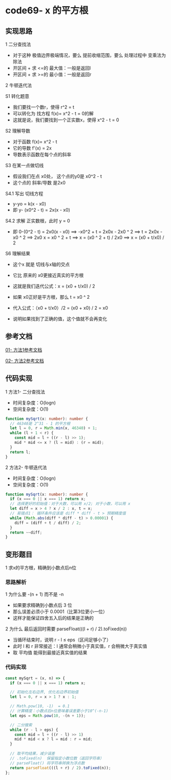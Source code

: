 # code69- x 的平方根 

## 实现思路

1 二分查找法
  - 对于这种 极值边界极端情况，要么 提前收缩范围，要么 处理过程中 变乘法为除法
  - 开区间 + 求 <=的 最大值：一般是返回l
  - 开区间 + 求 >=的 最小值：一般是返回r
  

2 牛顿迭代法

S1 转化题意
  - 我们要找一个数r，使得 r^2 = t
  - 可以转化为 找方程 f(x)= x^2 - t = 0的解
  - 这就是说，我们要找到一个正实数x，使得 x^2 - t = 0

S2 理解导数
  - 对于函数 f(x)= x^2 - t
  - 它的导数 f'(x) = 2x
  - 导数表示函数在每个点的斜率

S3 在某一点做切线
  - 假设我们在点 x0处， 这个点的y0是 x0^2 - t
  - 这个点的 斜率/导数 是2x0


S4.1 写出 切线方程
  - y-yo = k(x - x0)
  - 即 y- (x0^2 - t) = 2x(x - x0) 


S4.2 求解 正实数根，此时 y = 0
  - 即 0-(0^2 - t) = 2x0(x - x0)   ==>
    -x0^2 + t = 2x0x - 2x0 ^ 2     ==>
    t = 2x0x - x0 ^ 2              ==>
    2x0 x = x0 ^ 2 + t             ==>
    x = (x0 ^ 2 + t) / 2x0         ==>
    x = (x0 + t/x0) / 2


S6 理解结果
  - 这个x 就是 切线与x轴的交点
  - 它比 原来的 x0更接近真实的平方根
  - 这就是我们迭代公式：x = (x0 + t/x0) / 2

  - 如果 x0正好是平方根，那么 t = x0 ^ 2 
  - 代入公式：（x0 + t/x0）/2  = (x0 + x0) / 2 = x0
  - 说明如果找到了正确的值，这个值就不会再变化


## 参考文档

[01- 方法1参考文档](https://leetcode.cn/problems/sqrtx/solutions/2942682/kai-qu-jian-er-fen-jian-ji-xie-fa-python-v4fb/)


[02- 方法2参考文档](https://leetcode.cn/problems/sqrtx/solutions/7568/niu-dun-die-dai-fa-by-loafer/)



## 代码实现

1 方法1- 二分查找法
  - 时间复杂度：O(logn)
  - 空间复杂度：O(1)

```ts
function mySqrt(x: number): number {
  // 46340是 2^31 - 1 的平方根
  let l = 0, r = Math.min(x, 46340) + 1;
  while (l + 1 < r) {
    const mid = l + ((r - l) >> 1);
    mid * mid <= x ? (l = mid) : (r = mid);
  }
  return l;
}
```


2 方法2- 牛顿迭代法
  - 时间复杂度：O(logn)
  - 空间复杂度：O(1)

```ts
function mySqrt(x: number): number {
  if (x === 0 || x === 1) return x;
  // 选择更好的初始值：对于大数，可以用 x/2; 对于小数，可以用 x
  let diff = x > 4 ? x / 2 : x, t = x;
  // 易错点1： 循环条件应该是 diff * diff - t > 预期精度值
  while (Math.abs(diff * diff - t) > 0.00001) {
    diff = (diff + t / diff) / 2;
  }
  return ~~diff;
}
```


## 变形题目

1 求x的平方根，精确到小数点后n位


### 思路解析

1 为什么要 -(n + 1) 而不是 -n
  - 如果要求精确到小数点后 3 位
  - 那么误差必须小于 0.0001（比第3位更小一位）
  - 这样才能保证四舍五入后的结果是正确的


2 为什么 最后返回时需要  parseFloat(((l + r) / 2).toFixed(n))
  - 当循环结束时，说明 r - l ≤ eps（区间足够小了）
  - 此时 l 和 r 非常接近：l 通常会稍微小于真实值，r 会稍微大于真实值
  - 取 平均值 能得到最接近真实值的结果


### 代码实现


```ts
const mySqrt = (x, n) => {
  if (x === 0 || x === 1) return x;

  // 初始化左右边界, 优化右边界初始值
  let l = 0, r = x > 1 ? x : 1;

  // Math.pow(10, -1)  = 0.1
  // 计算精度：小数点后n位意味着误差要小于10^(-n-1)
  let eps = Math.pow(10, -(n + 1));

  // 二分搜索
  while (r - l > eps) {
    const mid = l + ((r - l) >> 1)
    mid * mid < x ? l = mid : r = mid;
  }
  
  // 取平均结果，减少误差
  // .toFixed(n)  保留指定小数位数（返回字符串）
  // parseFloat() 将字符串转换为浮点数
  return parseFloat(((l + r) / 2).toFixed(n));
};
```